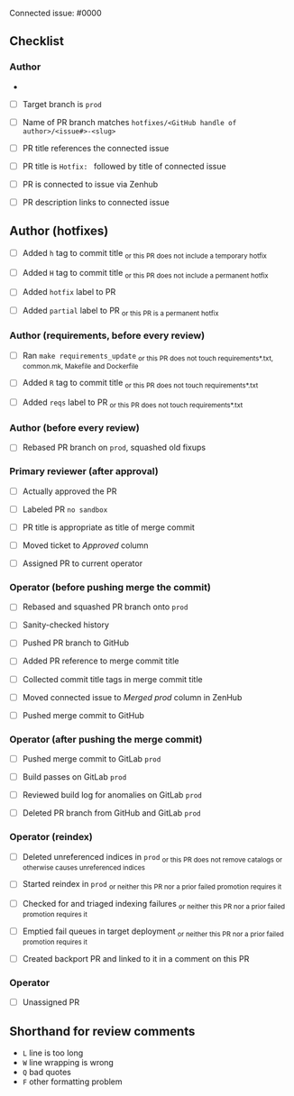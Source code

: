 <!-- 
This is the PR template for hotfix PRs against `prod`.
-->

Connected issue: #0000


## Checklist


### Author
- 
- [ ] Target branch is `prod`
- [ ] Name of PR branch matches `hotfixes/<GitHub handle of author>/<issue#>-<slug>`
- [ ] PR title references the connected issue
- [ ] PR title is `Hotfix: ` followed by title of connected issue
- [ ] PR is connected to issue via Zenhub 
- [ ] PR description links to connected issue


## Author (hotfixes)

- [ ] Added `h` tag to commit title                                 <sub>or this PR does not include a temporary hotfix</sub>
- [ ] Added `H` tag to commit title                                 <sub>or this PR does not include a permanent hotfix</sub>
- [ ] Added `hotfix` label to PR
- [ ] Added `partial` label to PR                                   <sub>or this PR is a permanent hotfix</sub>


### Author (requirements, before every review)

- [ ] Ran `make requirements_update`                                <sub>or this PR does not touch requirements*.txt, common.mk, Makefile and Dockerfile</sub>
- [ ] Added `R` tag to commit title                                 <sub>or this PR does not touch requirements*.txt</sub>
- [ ] Added `reqs` label to PR                                      <sub>or this PR does not touch requirements*.txt</sub>


### Author (before every review)

- [ ] Rebased PR branch on `prod`, squashed old fixups


### Primary reviewer (after approval)

- [ ] Actually approved the PR
- [ ] Labeled PR `no sandbox`
- [ ] PR title is appropriate as title of merge commit
- [ ] Moved ticket to *Approved* column
- [ ] Assigned PR to current operator


### Operator (before pushing merge the commit)

- [ ] Rebased and squashed PR branch onto `prod` 
- [ ] Sanity-checked history
- [ ] Pushed PR branch to GitHub
- [ ] Added PR reference to merge commit title
- [ ] Collected commit title tags in merge commit title
- [ ] Moved connected issue to *Merged prod* column in ZenHub
- [ ] Pushed merge commit to GitHub


### Operator (after pushing the merge commit)

- [ ] Pushed merge commit to GitLab `prod`
- [ ] Build passes on GitLab `prod`
- [ ] Reviewed build log for anomalies on GitLab `prod`
- [ ] Deleted PR branch from GitHub and GitLab `prod`


### Operator (reindex) 

- [ ] Deleted unreferenced indices in `prod`                        <sub>or this PR does not remove catalogs or otherwise causes unreferenced indices</sub> 
- [ ] Started reindex in `prod`                                     <sub>or neither this PR nor a prior failed promotion requires it</sub>
- [ ] Checked for and triaged indexing failures                     <sub>or neither this PR nor a prior failed promotion requires it</sub>
- [ ] Emptied fail queues in target deployment                      <sub>or neither this PR nor a prior failed promotion requires it</sub>
- [ ] Created backport PR and linked to it in a comment on this PR


### Operator

- [ ] Unassigned PR


## Shorthand for review comments

- `L` line is too long
- `W` line wrapping is wrong
- `Q` bad quotes
- `F` other formatting problem
